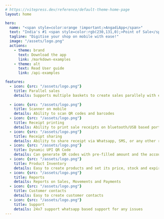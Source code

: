```yaml
---
# https://vitepress.dev/reference/default-theme-home-page
layout: home

hero:
  name: "<span style=color:orange !important;>AngadiApp</span>"
  text: "India's #1 <span style=color:rgb(230,131,0);>Point of Sale</span> mobile app for small shops"
  tagline: "Digitise your shop on mobile with ease!"
  image: "/assets/logo.png"
  actions:
    - theme: brand
      text: Download the app
      link: /markdown-examples
    - theme: alt
      text: Read User guide
      link: /api-examples

features:
  - icon: {src: "/assets/logo.png"}
    title: Parallel sales
    details: Supports multiple baskets to create sales parallely with ease
     
  - icon: {src: "/assets/logo.png"}
    title: Scanner on mobile
    details: Ability to scan QR codes and barcodes
  - icon: {src: "/assets/logo.png"}
    title: Receipt printing
    details: Ability to print sale receipts on bluetooth/USB based portable printers
  - icon: {src: "/assets/logo.png"}
    title: Receipt sharing
    details: Ability to share receipt via Whatsapp, SMS, or any other recevable apps
  - icon: {src: "/assets/logo.png"}
    title: Dynamic UPI QR Code
    details: Can generate QR codes with pre-filled amount and the account
  - icon: {src: "/assets/logo.png"}
    title: Product Inventory
    details: Easy to create products and set its price, stock and expiry
  - icon: {src: "/assets/logo.png"}
    title: Reports
    details: Reports on Sales, Movements and Payments
  - icon: {src: "/assets/logo.png"}
    title: Customer contacts
    details: Easy to create customer contacts
  - icon: {src: "/assets/logo.png"}
    title: Support
    details: 24x7 support whatsapp based support for any issues
---
```


